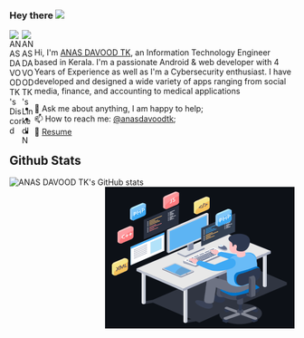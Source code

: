 ### Hey there <img src="https://media.giphy.com/media/hvRJCLFzcasrR4ia7z/giphy.gif" width="25px">
<a href="https://discordapp.com/users/733331158942613515">
  <img align="left" alt="ANAS DAVOOD TK's Discord" width="22px" src="https://www.svgrepo.com/show/353655/discord-icon.svg" />
</a>
<a href="https://www.linkedin.com/in/anas-davood-tk/">
  <img align="left" alt="ANAS DAVOOD TK's LinkedIN" width="22px" src="https://www.svgrepo.com/show/448234/linkedin.svg" />
</a>


<br/>




Hi, I'm [ANAS DAVOOD TK](https://anasdavoodtk.com/), an Information Technology Engineer based in Kerala. I'm a passionate Android & web developer with 4 Years of Experience as well as I'm a Cybersecurity enthusiast. I have developed and designed a wide variety of apps ranging from social media, finance, and accounting to medical applications



  
- 💬 Ask me about anything, I am happy to help;
- 📫 How to reach me: [@anasdavoodtk](https://anasdavoodtk.com/);
- 📝 [Resume](https://anasdavoodtk.com/cv.pdf)



## Github Stats   
![ANAS DAVOOD TK's GitHub stats](https://github-readme-stats.vercel.app/api?username=ANASDAVOODTK&show_icons=true&count_private=true&theme=tokyonight)
<img align="right" alt="GIF" src="https://github.com/ANASDAVOODTK/ANASDAVOODTK/blob/main/animation_500_kpaqion9.gif" width="335" height="250" />
 
